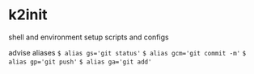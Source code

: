 # k2init
shell and environment setup scripts and configs

advise aliases 
`$ alias gs='git status'`
`$ alias gcm='git commit -m'`
`$ alias gp='git push'`
`$ alias ga='git add'`


